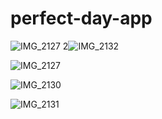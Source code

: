 # perfect-day-app

![IMG_2127 2](https://user-images.githubusercontent.com/33039682/201221961-b30491b2-45de-4183-a3af-c20e40727483.PNG)![IMG_2132](https://user-images.githubusercontent.com/33039682/201221980-0aa2677d-d820-466a-abf7-125f646202aa.PNG)

![IMG_2127](https://user-images.githubusercontent.com/33039682/201221964-608145e9-f541-4a5b-bdb2-52c4a8ea186c.PNG)

![IMG_2130](https://user-images.githubusercontent.com/33039682/201221967-4acf8332-969e-41ba-b009-924c05e31401.PNG)

![IMG_2131](https://user-images.githubusercontent.com/33039682/201221969-7eff8b58-348d-4a56-a6a4-93baeb5b51ec.PNG)
